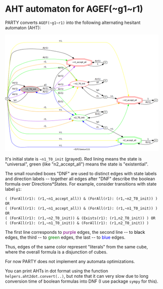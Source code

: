 # AHT automaton for AGEF(~g1~r1)

PARTY converts `AGEF(~g1~r1)` into the following alternating hesitant automaton (AHT):

  ![](AGEFng1nr1.png)

It's initial state is `~n1_T0_init` (grayed).
Red lining means the state is "universal",
green (like "n2_accept_all") means the state is "existential".

The small rounded boxes "DNF" are used to distinct
edges with state labels and direction labels
-- together all edges after "DNF" describe the boolean formula
over Directions*States.
For example, consider transitions with state label `g1`:

```
( (ForAll(r1): (r1,~n1_accept_all)) & (ForAll(r1): (r1,~n2_T0_init)) ) OR
( (ForAll(r1): (r1,~n1_accept_all)) & (ForAll(r1): (r1,~n1_T0_init)) ) OR
( (ForAll(r1): (r1,~n2_T0_init)) & (Exists(r1): (r1,n2_T0_init)) ) OR
( (ForAll(r1): (r1,~n1_T0_init)) & (ForAll(r1): (r1,n2_T0_init)) )
```

The first line corresponds to <font color="Purple">purple</font> edges,
the second line -- to <font color="Black">black</font> edges,
the third -- to <font color="Green">green</font> edges,
the last -- to <font color="Blue">blue</font> edges.

Thus, edges of the same color represent "literals" from the same cube,
where the overall formula is a disjunction of cubes.

For now PARTY does not implement any automata optimizations.

You can print AHTs in dot format using the function `helpers.aht2dot.convert(..)`,
but note that it can very slow due to long conversion time of boolean formulas into DNF (I use package `sympy` for this).
